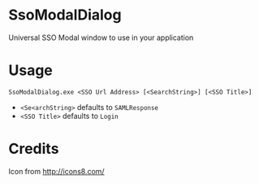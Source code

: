 # SsoModalDialog
Universal SSO Modal window to use in your application

# Usage

`SsoModalDialog.exe <SSO Url Address> [<SearchString>] [<SSO Title>]`

* `<Se<archString>` defaults to `SAMLResponse`
* `<SSO Title>` defaults to `Login`


# Credits
Icon from http://icons8.com/
